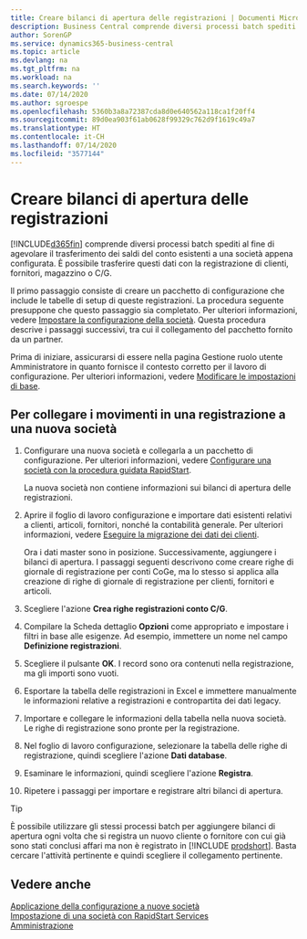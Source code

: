 ```yaml
---
title: Creare bilanci di apertura delle registrazioni | Documenti Microsoft
description: Business Central comprende diversi processi batch spediti al fine di agevolare il trasferimento dei saldi del conto esistenti a una società appena configurata. È possibile trasferire facilmente questi dati con le registrazioni.
author: SorenGP
ms.service: dynamics365-business-central
ms.topic: article
ms.devlang: na
ms.tgt_pltfrm: na
ms.workload: na
ms.search.keywords: ''
ms.date: 07/14/2020
ms.author: sgroespe
ms.openlocfilehash: 5360b3a8a72387cda8d0e640562a118ca1f20ff4
ms.sourcegitcommit: 89d0ea903f61ab0628f99329c762d9f1619c49a7
ms.translationtype: HT
ms.contentlocale: it-CH
ms.lasthandoff: 07/14/2020
ms.locfileid: "3577144"
---
```

# <a name="create-journal-opening-balances"></a>Creare bilanci di apertura delle registrazioni

[!INCLUDE[d365fin](includes/d365fin_md.md)] comprende diversi processi batch spediti al fine di agevolare il trasferimento dei saldi del conto esistenti a una società appena configurata. È possibile trasferire questi dati con la registrazione di clienti, fornitori, magazzino o C/G.

Il primo passaggio consiste di creare un pacchetto di configurazione che include le tabelle di setup di queste registrazioni. La procedura seguente presuppone che questo passaggio sia completato. Per ulteriori informazioni, vedere [Impostare la configurazione della società](admin-set-up-company-configuration.md). Questa procedura descrive i passaggi successivi, tra cui il collegamento del pacchetto fornito da un partner.  

Prima di iniziare, assicurarsi di essere nella pagina Gestione ruolo utente Amministratore in quanto fornisce il contesto corretto per il lavoro di configurazione. Per ulteriori informazioni, vedere [Modificare le impostazioni di base](ui-change-basic-settings.md).

## <a name="to-apply-the-entries-in-a-journal-to-a-new-company"></a>Per collegare i movimenti in una registrazione a una nuova società

1. Configurare una nuova società e collegarla a un pacchetto di configurazione. Per ulteriori informazioni, vedere [Configurare una società con la procedura guidata RapidStart](admin-how-to-configure-a-company-with-the-rapidstart-wizard.md).  

    La nuova società non contiene informazioni sui bilanci di apertura delle registrazioni.  

2. Aprire il foglio di lavoro configurazione e importare dati esistenti relativi a clienti, articoli, fornitori, nonché la contabilità generale. Per ulteriori informazioni, vedere [Eseguire la migrazione dei dati dei clienti](admin-migrate-customer-data.md).  

    Ora i dati master sono in posizione. Successivamente, aggiungere i bilanci di apertura. I passaggi seguenti descrivono come creare righe di giornale di registrazione per conti CoGe, ma lo stesso si applica alla creazione di righe di giornale di registrazione per clienti, fornitori e articoli.  
3. Scegliere l'azione **Crea righe registrazioni conto C/G**.  
4. Compilare la Scheda dettaglio **Opzioni** come appropriato e impostare i filtri in base alle esigenze. Ad esempio, immettere un nome nel campo **Definizione registrazioni**.  
5. Scegliere il pulsante **OK**. I record sono ora contenuti nella registrazione, ma gli importi sono vuoti.  
6. Esportare la tabella delle registrazioni in Excel e immettere manualmente le informazioni relative a registrazioni e contropartita dei dati legacy.
7. Importare e collegare le informazioni della tabella nella nuova società. Le righe di registrazione sono pronte per la registrazione.  
8. Nel foglio di lavoro configurazione, selezionare la tabella delle righe di registrazione, quindi scegliere l'azione **Dati database**.  
9. Esaminare le informazioni, quindi scegliere l'azione **Registra**.  
10. Ripetere i passaggi per importare e registrare altri bilanci di apertura.  

> [!TIP]
> È possibile utilizzare gli stessi processi batch per aggiungere bilanci di apertura ogni volta che si registra un nuovo cliente o fornitore con cui già sono stati conclusi affari ma non è registrato in [!INCLUDE [prodshort](includes/prodshort.md)]. Basta cercare l'attività pertinente e quindi scegliere il collegamento pertinente.

## <a name="see-also"></a>Vedere anche

[Applicazione della configurazione a nuove società](admin-apply-configuration-to-new-companies.md)  
[Impostazione di una società con RapidStart Services](admin-set-up-a-company-with-rapidstart.md)  
[Amministrazione](admin-setup-and-administration.md)  
